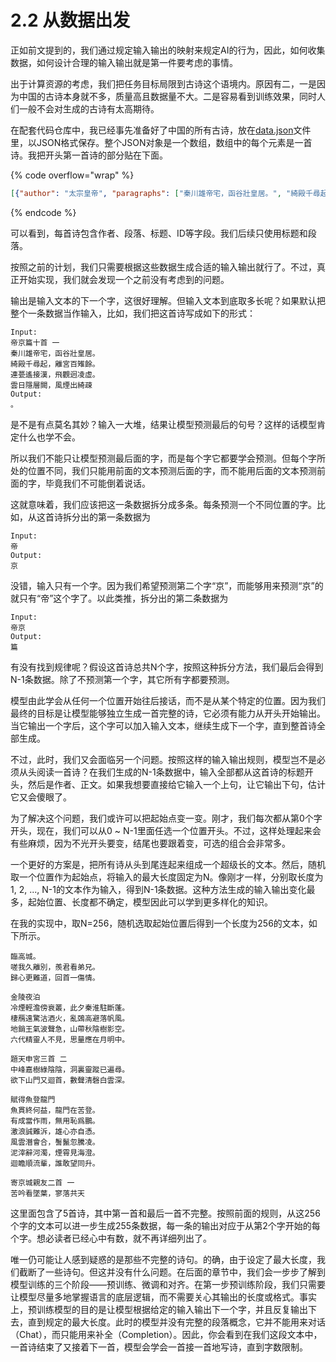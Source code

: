 # 2.2 从数据出发

正如前文提到的，我们通过规定输入输出的映射来规定AI的行为，因此，如何收集数据，如何设计合理的输入输出就是第一件要考虑的事情。

出于计算资源的考虑，我们把任务目标局限到古诗这个语境内。原因有二，一是因为中国的古诗本身就不多，质量高且数据量不大。二是容易看到训练效果，同时人们一般不会对生成的古诗有太高期待。

在配套代码仓库中，我已经事先准备好了中国的所有古诗，放在[data.json](../../data.json)文件里，以JSON格式保存。整个JSON对象是一个数组，数组中的每个元素是一首诗。我把开头第一首诗的部分贴在下面。

{% code overflow="wrap" %}
```json
[{"author": "太宗皇帝", "paragraphs": ["秦川雄帝宅，函谷壯皇居。", "綺殿千尋起，離宮百雉餘。", "連甍遙接漢，飛觀迥凌虛。", "雲日隱層闕，風煙出綺疎。"], "title": "帝京篇十首 一", "id": "3ad6d468-7ff1-4a7b-8b24-a27d70d00ed4"}, ...]
```
{% endcode %}

可以看到，每首诗包含作者、段落、标题、ID等字段。我们后续只使用标题和段落。

按照之前的计划，我们只需要根据这些数据生成合适的输入输出就行了。不过，真正开始实现，我们就会发现一个之前没有考虑到的问题。

输出是输入文本的下一个字，这很好理解。但输入文本到底取多长呢？如果默认把整个一条数据当作输入，比如，我们把这首诗写成如下的形式：

```
Input:
帝京篇十首 一
秦川雄帝宅，函谷壯皇居。
綺殿千尋起，離宮百雉餘。
連甍遙接漢，飛觀迥凌虛。
雲日隱層闕，風煙出綺疎
Output:
。
```

是不是有点莫名其妙？输入一大堆，结果让模型预测最后的句号？这样的话模型肯定什么也学不会。

所以我们不能只让模型预测最后面的字，而是每个字它都要学会预测。但每个字所处的位置不同，我们只能用前面的文本预测后面的字，而不能用后面的文本预测前面的字，毕竟我们不可能倒着说话。

这就意味着，我们应该把这一条数据拆分成多条。每条预测一个不同位置的字。比如，从这首诗拆分出的第一条数据为

```
Input:
帝
Output:
京
```

没错，输入只有一个字。因为我们希望预测第二个字“京”，而能够用来预测“京”的就只有“帝”这个字了。以此类推，拆分出的第二条数据为

```
Input:
帝京
Output:
篇
```

有没有找到规律呢？假设这首诗总共N个字，按照这种拆分方法，我们最后会得到N-1条数据。除了不预测第一个字，其它所有字都要预测。

模型由此学会从任何一个位置开始往后接话，而不是从某个特定的位置。因为我们最终的目标是让模型能够独立生成一首完整的诗，它必须有能力从开头开始输出。当它输出一个字后，这个字可以加入输入文本，继续生成下一个字，直到整首诗全部生成。

不过，此时，我们又会面临另一个问题。按照这样的输入输出规则，模型岂不是必须从头阅读一首诗？在我们生成的N-1条数据中，输入全部都从这首诗的标题开头，然后是作者、正文。如果我想要直接给它输入一个上句，让它输出下句，估计它又会傻眼了。

为了解决这个问题，我们或许可以把起始点变一变。刚才，我们每次都从第0个字开头，现在，我们可以从0 \~ N-1里面任选一个位置开头。不过，这样处理起来会有些麻烦，因为不光开头要变，结尾也要跟着变，可选的组合会非常多。

一个更好的方案是，把所有诗从头到尾连起来组成一个超级长的文本。然后，随机取一个位置作为起始点，将输入的最大长度固定为N。像刚才一样，分别取长度为1, 2, ..., N-1的文本作为输入，得到N-1条数据。这种方法生成的输入输出变化最多，起始位置、长度都不确定，模型因此可以学到更多样化的知识。

在我的实现中，取N=256，随机选取起始位置后得到一个长度为256的文本，如下所示。

```
臨高城。
嗟我久離別，羨君看弟兄。
歸心更難道，回首一傷情。

金陵夜泊
冷煙輕澹傍衰叢，此夕秦淮駐斷蓬。
棲鴈遠驚沽酒火，亂鵶高避落帆風。
地銷王氣波聲急，山帶秋陰樹影空。
六代精靈人不見，思量應在月明中。

題天申宮三首 二
中峰嘉樹綠陰陰，洞裏靈蹤已遍尋。
欲下山門又迴首，數聲清磬白雲深。

賦得魚登龍門
魚貫終何益，龍門在苦登。
有成當作雨，無用恥爲鵬。
激浪誠難泝，雄心亦自憑。
風雲潛會合，鬐鬣忽騰凌。
泥滓辭河濁，煙霄見海澄。
迴瞻順流輩，誰敢望同升。

寄京城親友二首 一
苦吟看墜葉，寥落共天
```

这里面包含了5首诗，其中第一首和最后一首不完整。按照前面的规则，从这256个字的文本可以进一步生成255条数据，每一条的输出对应于从第2个字开始的每个字。想必读者已经心中有数，就不再详细列出了。

唯一仍可能让人感到疑惑的是那些不完整的诗句。的确，由于设定了最大长度，我们截断了一些诗句。但这并没有什么问题。在后面的章节中，我们会一步步了解到模型训练的三个阶段——预训练、微调和对齐。在第一步预训练阶段，我们只需要让模型尽量多地掌握语言的底层逻辑，而不需要关心其输出的长度或格式。事实上，预训练模型的目的是让模型根据给定的输入输出下一个字，并且反复输出下去，直到规定的最大长度。此时的模型并没有完整的段落概念，它并不能用来对话（Chat），而只能用来补全（Completion）。因此，你会看到在我们这段文本中，一首诗结束了又接着下一首，模型会学会一首接一首地写诗，直到字数限制。
